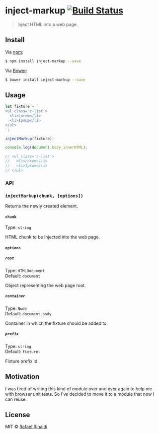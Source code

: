 # inject-markup [![Build Status](https://travis-ci.org/rafaelrinaldi/inject-markup.svg?branch=master)](https://travis-ci.org/rafaelrinaldi/inject-markup)

> Inject HTML into a web page.

## Install

Via [npm](http://npmjs.com):

```sh
$ npm install inject-markup --save
```

Via [Bower](http://bower.io):

```sh
$ bower install inject-markup --save
```

## Usage

```javascript
let fixture = `
<ul class='c-list'>
  <li>Lorem</li>
  <li>Ipsum</li>
</ul>
`;

injectMarkup(fixture);

console.log(document.body.innerHTML);

// <ul class='c-list'>
//   <li>Lorem</li>
//   <li>Ipsum</li>
// </ul>
```

### API

### `injectMarkup(chunk, [options])`

Returns the newly created element.

#### `chunk`

Type: `string`  

HTML chunk to be injected into the web page.

#### `options`

##### `root`

Type: `HTMLDocument`  
Default: `document`  

Object representing the web page root.

##### `container`

Type: `Node`  
Default: `document.body`  

Container in which the fixture should be added to.

##### `prefix`

Type: `string`  
Default: `fixture-`  

Fixture prefix id.

## Motivation

I was tired of writing this kind of module over and over again to help me with browser unit tests. So I've decided to move it to a module that now I can reuse.

## License

MIT © [Rafael Rinaldi](http://rinaldi.io)

